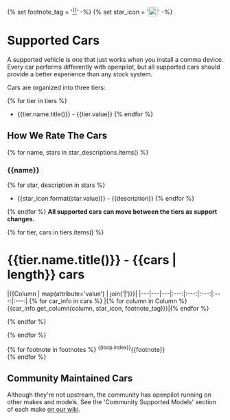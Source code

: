 {% set footnote_tag = '[<sup>{}</sup>](#footnotes)' -%}
{% set star_icon = '<a href="##"><img valign="top" src="assets/icon-star-{}.svg" width="22" /></a>' -%}

# Supported Cars

A supported vehicle is one that just works when you install a comma device. Every car performs differently with openpilot, but all supported cars should provide a better experience than any stock system.

Cars are organized into three tiers:

{% for tier in tiers %}
- {{tier.name.title()}} - {{tier.value}}
{% endfor %}

How We Rate The Cars
---

{% for name, stars in star_descriptions.items() %}
### {{name}}
{% for star, description in stars %}
- {{star_icon.format(star.value)}} - {{description}}
{% endfor %}

{% endfor %}
**All supported cars can move between the tiers as support changes.**

{% for tier, cars in tiers.items() %}
# {{tier.name.title()}} - {{cars | length}} cars

|{{Column | map(attribute='value') | join('|')}}|
|---|---|---|:---:|:---:|:---:|:---:|:---:|
{% for car_info in cars %}
|{% for column in Column %}{{car_info.get_column(column, star_icon, footnote_tag)}}|{% endfor %}

{% endfor %}

{% endfor %}

<a id="footnotes"></a>
{% for footnote in footnotes %}
<sup>{{loop.index}}</sup>{{footnote}} <br />
{% endfor %}

## Community Maintained Cars
Although they're not upstream, the community has openpilot running on other makes and models. See the 'Community Supported Models' section of each make [on our wiki](https://wiki.comma.ai/).
